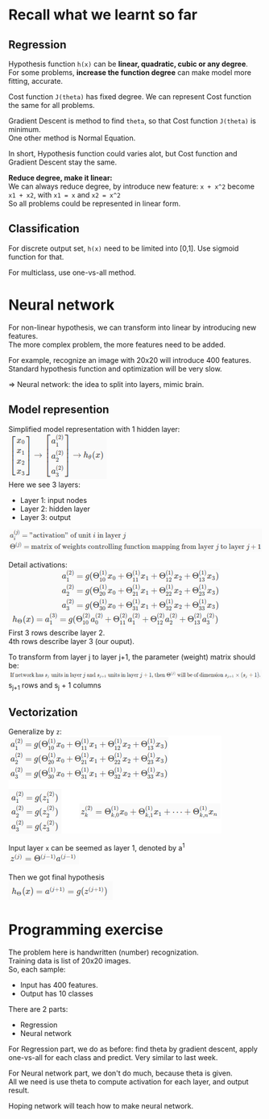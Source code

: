 # Recall what we learnt so far

## Regression

Hypothesis function `h(x)` can be **linear, quadratic, cubic or any degree**.  
For some problems, **increase the function degree** can make model more fitting, accurate.  

Cost function `J(theta)` has fixed degree. We can represent Cost function the same for 
all problems.  

Gradient Descent is method to find `theta`, so that Cost function `J(theta)` is minimum.  
One other method is Normal Equation.  

In short, Hypothesis function could varies alot, but Cost function and Gradient Descent stay the same.  

**Reduce degree, make it linear:**  
We can always reduce degree, by introduce new feature: `x + x^2` become `x1 + x2`, with `x1 = x` and `x2 = x^2`  
So all problems could be represented in linear form.

## Classification

For discrete output set, `h(x)` need to be limited into [0,1]. Use sigmoid function for that.  

For multiclass, use one-vs-all method.  


# Neural network

For non-linear hypothesis, we can transform into linear by introducing new features.  
The more complex problem, the more features need to be added.  

For example, recognize an image with 20x20 will introduce 400 features.  
Standard hypothesis function and optimization will be very slow.  

=> Neural network: the idea to split into layers, mimic brain.

## Model represention

Simplified model representation with 1 hidden layer:  
![](model-1-hidden-layer.png)  
Here we see 3 layers:  
  - Layer 1: input nodes  
  - Layer 2: hidden layer  
  - Layer 3: output  

![](layer-denote.png)  

Detail activations:  
![](activation-detail.png)  
First 3 rows describe layer 2.  
4th rows describe layer 3 (our ouput).  

To transform from layer j to layer j+1, the parameter (weight) matrix should be:  
![](parameter-dimension.png)  
s<sub>j+1</sub> rows and s<sub>j</sub> + 1 columns  

## Vectorization

Generalize by `z`:  
![](vectorization-activation.png)  

Input layer `x` can be seemed as layer 1, denoted by a<sup>1</sup>  
![](input-activation.png)  

Then we got final hypothesis  
![](hypothesis.png)  

# Programming exercise

The problem here is handwritten (number) recognization.  
Training data is list of 20x20 images.  
So, each sample:  
  - Input has 400 features.  
  - Output has 10 classes

There are 2 parts:  
  - Regression  
  - Neural network  

For Regression part, we do as before: find theta by gradient descent, apply one-vs-all for each class and predict. Very similar to last week.  

For Neural network part, we don't do much, because theta is given.  
All we need is use theta to compute activation for each layer, and output result.  

Hoping network will teach how to make neural network.  